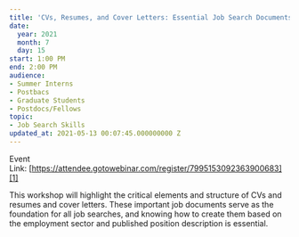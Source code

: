 ```yaml
---
title: 'CVs, Resumes, and Cover Letters: Essential Job Search Documents'
date:
  year: 2021
  month: 7
  day: 15
start: 1:00 PM
end: 2:00 PM
audience:
- Summer Interns
- Postbacs
- Graduate Students
- Postdocs/Fellows
topic:
- Job Search Skills
updated_at: 2021-05-13 00:07:45.000000000 Z
---
```

Event
Link: [https://attendee.gotowebinar.com/register/7995153092363900683][1]

This workshop will highlight the critical elements and structure of CVs
and resumes and cover letters. These important job documents serve as
the foundation for all job searches, and knowing how to create them
based on the employment sector and published position description is
essential. 



[1]: https://attendee.gotowebinar.com/register/7995153092363900683
